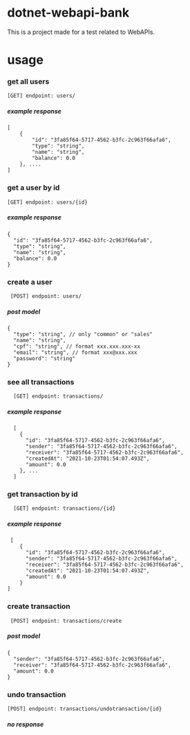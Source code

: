 # dotnet-webapi-bank
This is a project made for a test related to WebAPIs.

# usage
### get all users

    [GET] endpoint: users/

##### example response
      
    [
        {
            "id": "3fa85f64-5717-4562-b3fc-2c963f66afa6",
            "type": "string",
            "name": "string",
            "balance": 0.0
        }, ....
    ]

### get a user by id

    [GET] endpoint: users/{id}
    
##### example response
    
    {
      "id": "3fa85f64-5717-4562-b3fc-2c963f66afa6",
      "type": "string",
      "name": "string",
      "balance": 0.0
    }
    
### create a user

     [POST] endpoint: users/
  
##### post model

    {
      "type": "string", // only "common" or "sales"
      "name": "string",
      "cpf": "string", // format xxx.xxx.xxx-xx
      "email": "string", // format xxx@xxx.xxx
      "password": "string"
    }

### see all transactions
      
      [GET] endpoint: transactions/

##### example response
      [
        {
          "id": "3fa85f64-5717-4562-b3fc-2c963f66afa6",
          "sender": "3fa85f64-5717-4562-b3fc-2c963f66afa6",
          "receiver": "3fa85f64-5717-4562-b3fc-2c963f66afa6",
          "createdAt": "2021-10-23T01:54:07.493Z",
          "amount": 0.0
        }, ...
      ]
      
### get transaction by id

      [GET] endpoint: transactions/{id}
      
##### example response
     [
        {
          "id": "3fa85f64-5717-4562-b3fc-2c963f66afa6",
          "sender": "3fa85f64-5717-4562-b3fc-2c963f66afa6",
          "receiver": "3fa85f64-5717-4562-b3fc-2c963f66afa6",
          "createdAt": "2021-10-23T01:54:07.493Z",
          "amount": 0.0
        }
    ]
    
### create transaction
     
     [POST] endpoint: transactions/create

##### post model

    {
      "sender": "3fa85f64-5717-4562-b3fc-2c963f66afa6",
      "receiver": "3fa85f64-5717-4562-b3fc-2c963f66afa6",
      "amount": 0.0
    }
    
### undo transaction

    [POST] endpoint: transactions/undotransaction/{id}
    
##### no response
